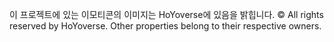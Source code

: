 이 프로젝트에 있는 이모티콘의 이미지는 HoYoverse에 있음을 밝힙니다.
© All rights reserved by HoYoverse. Other properties belong to their respective owners.
